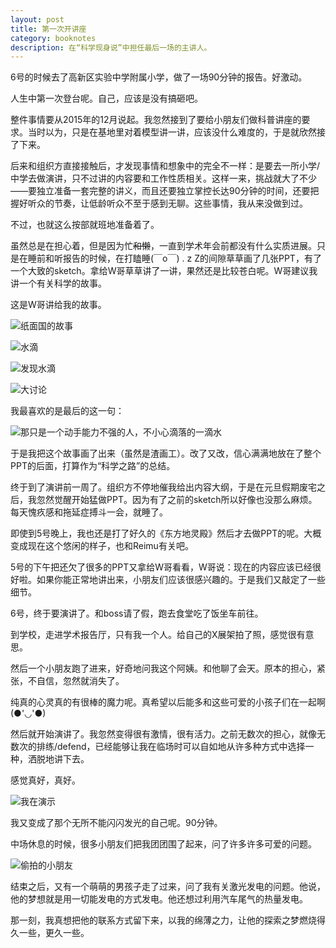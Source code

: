 ```yaml
---
layout: post
title: 第一次开讲座
category: booknotes
description: 在“科学现身说”中担任最后一场的主讲人。
---
```


6号的时候去了高新区实验中学附属小学，做了一场90分钟的报告。好激动。

人生中第一次登台呢。自己，应该是没有搞砸吧。

整件事情要从2015年的12月说起。我忽然接到了要给小朋友们做科普讲座的要求。当时以为，只是在基地里对着模型讲一讲，应该没什么难度的，于是就欣然接了下来。

后来和组织方直接接触后，才发现事情和想象中的完全不一样：是要去一所小学/中学去做演讲，只不过讲的内容要和工作性质相关。这样一来，挑战就大了不少——要独立准备一套完整的讲义，而且还要独立掌控长达90分钟的时间，还要把握好听众的节奏，让低龄听众不至于感到无聊。这些事情，我从来没做到过。

不过，也就这么按部就班地准备着了。

虽然总是在担心着，但是因为忙~~和懒~~，一直到学术年会前都没有什么实质进展。只是在睡前和听报告的时候，在打瞌睡(￣o￣) . z Z的间隙草草画了几张PPT，有了一个大致的sketch。拿给W哥草草讲了一讲，果然还是比较苍白呢。W哥建议我讲一个有关科学的故事。

这是W哥讲给我的故事。

![纸面国的故事](http://imglf2.nosdn.127.net/img/UlJvNXBPT29FZFk2WWVUY1hxcHh5SVpOcUJUN2lWQ2tIUEpldTIzMkZiSk13NkhxOWFnVTdRPT0.jpg?imageView&thumbnail=1680x0&quality=96&stripmeta=0&type=jpg)

![水滴](http://imglf0.nosdn.127.net/img/UlJvNXBPT29FZFk2WWVUY1hxcHh5UGdVODErZ2ltQ1ZvUEFYc245cGw0NHpscGxEZU5HbGtBPT0.jpg?imageView&thumbnail=1680x0&quality=96&stripmeta=0&type=jpg)

![发现水滴](http://imglf2.nosdn.127.net/img/UlJvNXBPT29FZFk2WWVUY1hxcHh5QzRNZkRyQks2V2dVUE5JODdLb3A5MHNHUlE1Wk0yaHR3PT0.jpg?imageView&thumbnail=1680x0&quality=96&stripmeta=0&type=jpg)

![大讨论](http://imglf2.nosdn.127.net/img/UlJvNXBPT29FZFk2WWVUY1hxcHh5QnphZjAyNXBYN0kzV2cyNGtPU3RMeFhTcDNuWndiQm9nPT0.jpg?imageView&thumbnail=1680x0&quality=96&stripmeta=0&type=jpg)

我最喜欢的是最后的这一句：

![那只是一个动手能力不强的人，不小心滴落的一滴水](http://imglf2.nosdn.127.net/img/UlJvNXBPT29FZFk2WWVUY1hxcHh5TWFtMkRiZHlqMGFEZDVYTmlQMkdaT0srK1IxV2hxRXdBPT0.jpg?imageView&thumbnail=1680x0&quality=96&stripmeta=0&type=jpg)

于是我把这个故事画了出来（虽然是渣画工）。改了又改，信心满满地放在了整个PPT的后面，打算作为“科学之路”的总结。

终于到了演讲前一周了。组织方不停地催我给出内容大纲，于是在元旦假期废宅之后，我忽然觉醒开始猛做PPT。因为有了之前的sketch所以好像也没那么麻烦。每天愧疚感和拖延症搏斗一会，就睡了。

即使到5号晚上，我也还是打了好久的《东方地灵殿》然后才去做PPT的呢。大概变成现在这个悠闲的样子，也和Reimu有关吧。

5号的下午把还欠了很多的PPT又拿给W哥看看，W哥说：现在的内容应该已经很好啦。如果你能正常地讲出来，小朋友们应该很感兴趣的。于是我们又敲定了一些细节。

6号，终于要演讲了。和boss请了假，跑去食堂吃了饭坐车前往。

到学校，走进学术报告厅，只有我一个人。给自己的X展架拍了照，感觉很有意思。

然后一个小朋友跑了进来，好奇地问我这个阿姨。和他聊了会天。原本的担心，紧张，不自信，忽然就消失了。

纯真的心灵真的有很棒的魔力呢。真希望以后能多和这些可爱的小孩子们在一起啊(●'◡'●)

然后就开始演讲了。我忽然变得很有激情，很有活力。之前无数次的担心，就像无数次的排练/defend，已经能够让我在临场时可以自如地从许多种方式中选择一种，洒脱地讲下去。

感觉真好，真好。

![我在演示](http://imglf2.nosdn.127.net/img/UlJvNXBPT29FZGFZOVdiN2VLcldZOTVLa0tsM0xCUmhiaG9VVldCSTVhRWwwZ3R1QzErOHVRPT0.jpg?imageView&thumbnail=2000y1500&type=jpg&quality=96&stripmeta=0&type=jpg)

我又变成了那个无所不能闪闪发光的自己呢。90分钟。

中场休息的时候，很多小朋友们把我团团围了起来，问了许多许多可爱的问题。

![偷拍的小朋友](http://imglf1.nosdn.127.net/img/UlJvNXBPT29FZGFZOVdiN2VLcldZdzRVTDRUc2lscEVJWks3ZHBmdkE3Y3F6aGg5bEdLN1B3PT0.jpg?imageView&thumbnail=2000y1127&type=jpg&quality=96&stripmeta=0&type=jpg)

结束之后，又有一个萌萌的男孩子走了过来，问了我有关激光发电的问题。他说，他的梦想就是用一切能发电的方式发电。他还想过利用汽车尾气的热量发电。

那一刻，我真想把他的联系方式留下来，以我的绵薄之力，让他的探索之梦燃烧得久一些，更久一些。